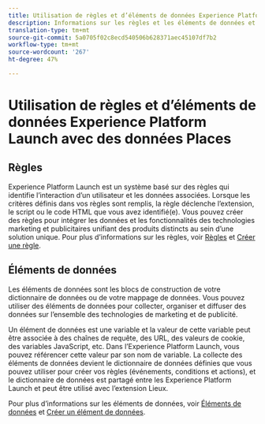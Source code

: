 ```yaml
---
title: Utilisation de règles et d’éléments de données Experience Platform Launch avec des données Places.
description: Informations sur les règles et les éléments de données et les données Places.
translation-type: tm+mt
source-git-commit: 5a0705f02c8ecd540506b628371aec45107df7b2
workflow-type: tm+mt
source-wordcount: '267'
ht-degree: 47%

---
```



# Utilisation de règles et d’éléments de données Experience Platform Launch avec des données Places

## Règles

Experience Platform Launch est un système basé sur des règles qui identifie l’interaction d’un utilisateur et les données associées. Lorsque les critères définis dans vos règles sont remplis, la règle déclenche l’extension, le script ou le code HTML que vous avez identifié(e). Vous pouvez créer des règles pour intégrer les données et les fonctionnalités des technologies marketing et publicitaires unifiant des produits distincts au sein d’une solution unique. Pour plus d’informations sur les règles, voir [Règles](https://docs.adobe.com/content/help/fr-FR/launch/using/reference/manage-resources/rules.translate.html) et [Créer une règle](https://docs.adobe.com/content/help/fr-FR/launch/using/reference/manage-resources/rules.translate.html#create-a-rule).

## Éléments de données

Les éléments de données sont les blocs de construction de votre dictionnaire de données ou de votre mappage de données. Vous pouvez utiliser des éléments de données pour collecter, organiser et diffuser des données sur l’ensemble des technologies de marketing et de publicité.

Un élément de données est une variable et la valeur de cette variable peut être associée à des chaînes de requête, des URL, des valeurs de cookie, des variables JavaScript, etc. Dans l’Experience Platform Launch, vous pouvez référencer cette valeur par son nom de variable. La collecte des éléments de données devient le dictionnaire de données définies que vous pouvez utiliser pour créer vos règles (événements, conditions et actions), et le dictionnaire de données est partagé entre les Experience Platform Launch et peut être utilisé avec l’extension Lieux.

Pour plus d’informations sur les éléments de données, voir [Éléments de données](https://docs.adobe.com/content/help/fr-FR/launch/using/reference/manage-resources/data-elements.translate.html) et [Créer un élément de données](https://docs.adobe.com/content/help/fr-FR/launch/using/reference/manage-resources/data-elements.translate.html#create-a-data-element).

